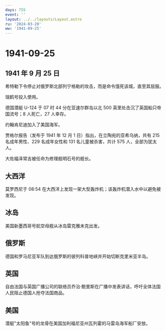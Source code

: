 ```yaml
---
days: 755
event: ''
layout: ../../layouts/Layout.astro
ru: '2024-03-20'
ww: '1941-09-25'
---
```


# 1941-09-25

## 1941 年 9 月 25 日

希特勒下令停止对俄罗斯北部列宁格勒的攻击，而是命令饿死该城，直至其屈服。

瑞鹤号投入使用。

德国潜艇 U-124 于 07 时 44 分在亚速尔群岛以北 500
英里处击沉了英国船只帝国流号；8 人死亡，27 人幸存。

约翰肯尼迪加入了美国海军。

贾格尔报告（发布于 1941 年 12 月 1 日）指出，在立陶宛的亚希乌纳，共有
215 名成年男性、229 名成年女性和 131 名儿童被杀害，共计 575
人，全部为犹太人。

大佐福泽常吉被任命为修理舰明石号的舰长。

## 大西洋

莫罗西尼于 08:54
在大西洋上发现一架大型轰炸机；该轰炸机潜入水中以避免被发现。

## 冰岛

美国新墨西哥号航空母舰从冰岛雷克雅未克出发。

## 俄罗斯

德国和罗马尼亚军队到达俄罗斯的彼列科普地峡并开始切断克里米亚半岛。

## 英国

自由法国与英国广播公司的联络员乔治·鲍里斯在广播中发表讲话，呼吁全体法国人民阻止德国人抢夺法国商品。

## 美国

潜艇"太阳鱼"号的龙骨在美国加利福尼亚州瓦列霍的马雷岛海军船厂安放。